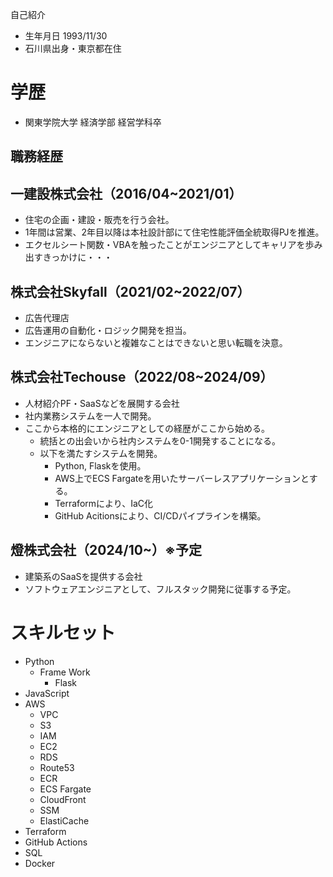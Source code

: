 自己紹介
- 生年月日 1993/11/30
- 石川県出身・東京都在住


# 学歴
- 関東学院大学 経済学部 経営学科卒


## 職務経歴
## 一建設株式会社（2016/04~2021/01）
- 住宅の企画・建設・販売を行う会社。
- 1年間は営業、2年目以降は本社設計部にて住宅性能評価全統取得PJを推進。
- エクセルシート関数・VBAを触ったことがエンジニアとしてキャリアを歩み出すきっかけに・・・


## 株式会社Skyfall（2021/02~2022/07）
- 広告代理店
- 広告運用の自動化・ロジック開発を担当。
- エンジニアにならないと複雑なことはできないと思い転職を決意。


## 株式会社Techouse（2022/08~2024/09）
- 人材紹介PF・SaaSなどを展開する会社
- 社内業務システムを一人で開発。
- ここから本格的にエンジニアとしての経歴がここから始める。
  - 統括との出会いから社内システムを0-1開発することになる。
  - 以下を満たすシステムを開発。
    - Python, Flaskを使用。
    - AWS上でECS Fargateを用いたサーバーレスアプリケーションとする。
    - Terraformにより、IaC化
    - GitHub Acitionsにより、CI/CDパイプラインを構築。


## 燈株式会社（2024/10~）※予定
- 建築系のSaaSを提供する会社
- ソフトウェアエンジニアとして、フルスタック開発に従事する予定。



# スキルセット
- Python
  - Frame Work
    - Flask
- JavaScript
- AWS
  - VPC
  - S3
  - IAM
  - EC2
  - RDS
  - Route53
  - ECR
  - ECS Fargate
  - CloudFront
  - SSM
  - ElastiCache
- Terraform
- GitHub Actions
- SQL
- Docker
